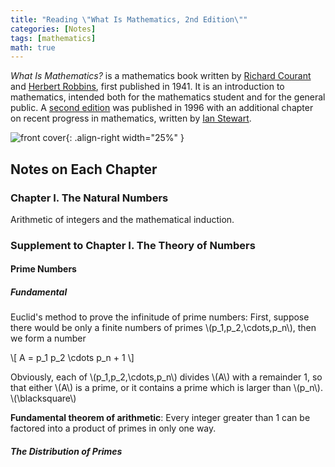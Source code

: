 ```yaml
---
title: "Reading \"What Is Mathematics, 2nd Edition\""
categories: [Notes]
tags: [mathematics]
math: true
---
```


*What Is Mathematics?* is a mathematics book written by [Richard Courant](https://en.wikipedia.org/wiki/Richard_Courant) and [Herbert Robbins](https://en.wikipedia.org/wiki/Herbert_Robbins), first published in 1941. It is an introduction to mathematics, intended both for the mathematics student and for the general public. A [second edition](https://www.amazon.com/dp/0195105192) was published in 1996 with an additional chapter on recent progress in mathematics, written by [Ian Stewart](https://en.wikipedia.org/wiki/Ian_Stewart_(mathematician)).

![front cover](https://upload.wikimedia.org/wikipedia/en/e/ed/What_Is_Mathematics.jpg){: .align-right width="25%" }

## Notes on Each Chapter

### Chapter I. The Natural Numbers

Arithmetic of integers and the mathematical induction.

### Supplement to Chapter I. The Theory of Numbers

#### Prime Numbers

##### Fundamental

Euclid's method to prove the infinitude of prime numbers: First, suppose there would be only a finite numbers of primes \\\(p_1,p_2,\cdots,p_n\\\), then we form a number

\\\[
A = p_1 p_2 \cdots p_n + 1
\\\]

Obviously, each of \\\(p_1,p_2,\cdots,p_n\\\) divides \\\(A\\\) with a remainder 1, so that either \\\(A\\\) is a prime, or it contains a prime which is larger than \\\(p_n\\\). \\\(\blacksquare\\\)

**Fundamental theorem of arithmetic**: Every integer greater than 1 can be factored into a product of primes in only one way.

##### The Distribution of Primes

